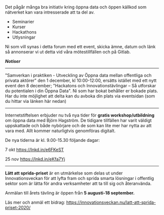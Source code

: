 Det pågår många bra initiativ kring öppna data och öppen källkod som nätverket kan vara intresserade att ta del av.
- Seminarier 
- Kurser
- Hackathons
- Utlysningar

Ni som vill synas i detta forum med ett event, skicka ämne, datum och länk så annonserar vi ut detta vid våra mötestillfällen och på Gitlab. 

***Notiser***

****

"Samverkan i praktiken - Utveckling av Öppna data mellan offentliga och privata aktörer" den 1 december, kl 10:00-12:00, ersätts istället med ett nytt event den 8 december; "Hackatons och Innovationstävlingar – Så utforskar du potentialen i din Öppna Data". Ni som har bokat behåller er bokade plats. 
Har du inte möjlighet att delta kan du avboka din plats via eventsidan (som du hittar via länken här nedan)



------------------------------------------------------------------------------------------------
Internetstiftelsen erbjuder nu två nya tider för **gratis workshop/utbildning** om öppna data med Björn Hagström. De tidigare tillfällen har varit väldigt uppskattade och både nybörjare och de som kan lite mer har nytta av att vara med. Allt kommer naturligtvis genomföras digitalt.

De nya tiderna är kl. 9.00-15.30 följande dagar:

7 okt
https://lnkd.in/e6FKeST

25 nov
https://lnkd.in/eKfa7Yj

------------------------------------------------------------------------------------------------
**Lätt att sprida-priset** är en utmärkelse som delas ut under Innovationsveckan för att lyfta fram och sprida smarta lösningar i offentlig sektor som är lätta för andra verksamheter att ta till sig och återanvända. 

Anmälan till årets tävling är öppen från **5 augusti-18 september.**

Läs mer och anmäl ett bidrag: https://innovationsveckan.nu/latt-att-sprida-priset-2020/

